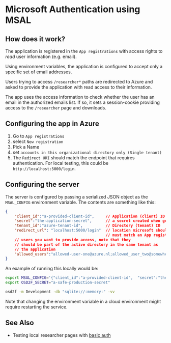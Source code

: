# Microsoft Authentication using MSAL

## How does it work? 

The application is registered in the `App registrations` with access rights to *read* user
information (e.g. email). 

Using environment variables, the application is configured to accept only a specific set of
email addresses. 

Users trying to access `/researcher*` paths are redirected to Azure and asked to provide the
application with read access to their information. 

The app uses the access information to check whether the user has an email in the authorized emails list. If so, it sets a session-cookie providing access to the `/researcher` page and downloads.

## Configuring the app in Azure

1. Go to `App registrations`
2. select `New registration`
3. Pick a Name
4. set `accounts in this organizational directory only (Single tenant)`
5. The `Redirect URI` should match the endpoint that requires authentication. 
   For local testing, this could be `http://localhost:5000/login`. 


## Configuring the server

The server is configured by passing a serialized JSON object as the `MSAL_CONFIG` environment variable. The contents are something like this: 

```json
{
    "client_id":"a-provided-client-id",     // Application (client) ID
    "secret":"the-application-secret",      // a secret created when generating the app registration
    "tenant_id":"azure-tenant-id",          // Directory (tenant) ID
    "redirect_url": "localhost:5000/login"  // location microsoft should send users to after login in,
                                            // must match an App registration entry
    // users you want to provide access, note that they
    // should be part of the active directory in the same tenant as 
    // the application
    "allowed_users":"allowed-user-one@azure.nl;allowed_user_two@somewhere.com"
}
```

An example of running this locally would be: 

```bash
export MSAL_CONFIG='{"client_id":"a-provided-client-id",  "secret":"the-application-secret", "tenant_id":"azure-tenant-id", "allowed_users":"allowed-user-one@azure.nl;allowed_user_two@somewhere.com"}'
export OSD2F_SECRET="a-safe-production-secret"

osd2f -m Development -db "sqlite://:memory:" -vv

```

Note that changing the environment variable in a cloud environment might require restarting the service.

## See Also

- Testing local researcher pages with [basic auth](/docs/Original%20Docs/basic_authentication.md)